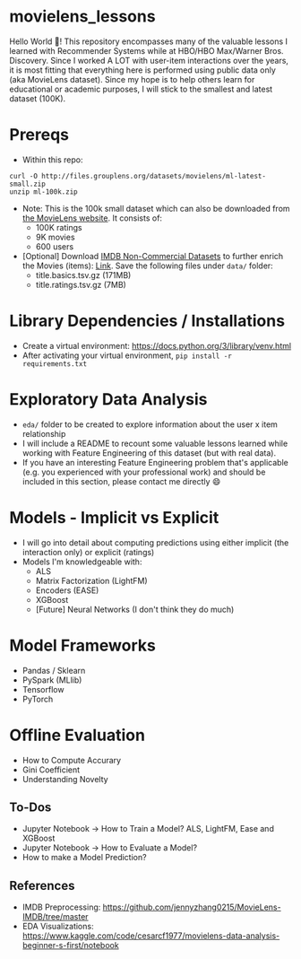 # movielens_lessons
Hello World :wave:!  This repository encompasses many of the valuable lessons I learned with Recommender Systems while at HBO/HBO Max/Warner Bros. Discovery.  Since I worked A LOT with user-item interactions over the years, it is most fitting that everything here is performed using public data only (aka MovieLens dataset).  Since my hope is to help others learn for educational or academic purposes, I will stick to the smallest and latest dataset (100K).

# Prereqs
* Within this repo: 
```
curl -O http://files.grouplens.org/datasets/movielens/ml-latest-small.zip
unzip ml-100k.zip
```
  * Note: This is the 100k small dataset which can also be downloaded from [the MovieLens website](https://grouplens.org/datasets/movielens/).  It consists of:
      * 100K ratings 
      * 9K movies 
      * 600 users
* [Optional] Download [IMDB Non-Commercial Datasets](https://developer.imdb.com/non-commercial-datasets/) to further enrich the Movies (items): [Link](https://datasets.imdbws.com/).  Save the following files under `data/` folder:
  * title.basics.tsv.gz (171MB)
  * title.ratings.tsv.gz (7MB)

# Library Dependencies / Installations
* Create a virtual environment: https://docs.python.org/3/library/venv.html
* After activating your virtual environment, `pip install -r requirements.txt`

# Exploratory Data Analysis
* `eda/` folder to be created to explore information about the user x item relationship
* I will include a README to recount some valuable lessons learned while working with Feature Engineering of this dataset (but with real data).  
* If you have an interesting Feature Engineering problem that's applicable (e.g. you experienced with your professional work) and should be included in this section, please contact me directly :smile:

# Models - Implicit vs Explicit
* I will go into detail about computing predictions using either implicit (the interaction only) or explicit (ratings)
* Models I'm knowledgeable with:
  * ALS
  * Matrix Factorization (LightFM)
  * Encoders (EASE)
  * XGBoost
  * [Future] Neural Networks (I don't think they do much)

# Model Frameworks
* Pandas / Sklearn
* PySpark (MLlib)
* Tensorflow
* PyTorch

# Offline Evaluation
* How to Compute Accurary
* Gini Coefficient
* Understanding Novelty

## To-Dos
* Jupyter Notebook -> How to Train a Model?  ALS, LightFM, Ease and XGBoost
* Jupyter Notebook -> How to Evaluate a Model?
* How to make a Model Prediction?


## References
* IMDB Preprocessing: https://github.com/jennyzhang0215/MovieLens-IMDB/tree/master
* EDA Visualizations: https://www.kaggle.com/code/cesarcf1977/movielens-data-analysis-beginner-s-first/notebook
